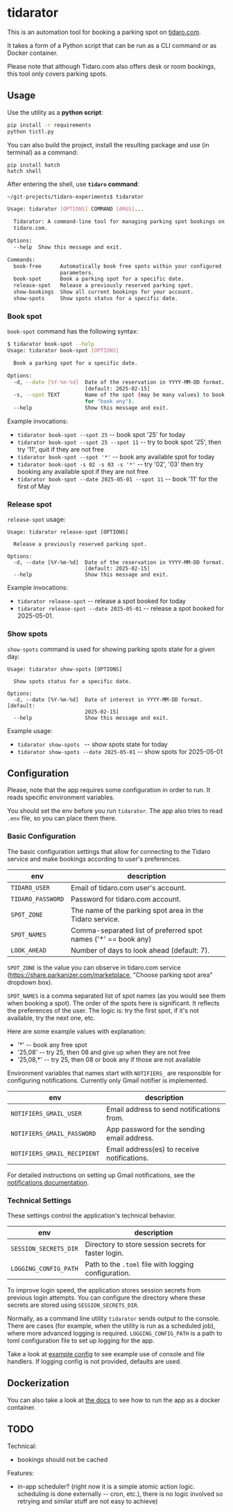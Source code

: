 # tidarator

This is an automation tool for booking a parking spot on [tidaro.com](https://www.tidaro.com).

It takes a form of a Python script that can be run as a CLI command or as Docker container.

Please note that although Tidaro.com also offers desk or room bookings, this tool only covers parking spots.

## Usage

Use the utility as a __python script__:

```bash
pip install -r requirements
python tictl.py 
```

You can also build the project, install the resulting package and use (in terminal) as a command:

```
pip install hatch
hatch shell
```

After entering the shell, use __`tidaro` command__:

```bash
~/git-projects/tidaro-experiments$ tidarator

Usage: tidarator [OPTIONS] COMMAND [ARGS]...

  Tidarator: A command-line tool for managing parking spot bookings on
  tidaro.com.

Options:
  --help  Show this message and exit.

Commands:
  book-free      Automatically book free spots within your configured
                 parameters.
  book-spot      Book a parking spot for a specific date.
  release-spot   Release a previously reserved parking spot.
  show-bookings  Show all current bookings for your account.
  show-spots     Show spots status for a specific date.
```

### Book spot

`book-spot` command has the following syntax:

```bash 
$ tidarator book-spot --help
Usage: tidarator book-spot [OPTIONS]

  Book a parking spot for a specific date.

Options:
  -d, --date [%Y-%m-%d]  Date of the reservation in YYYY-MM-DD format.
                         [default: 2025-02-15]
  -s, --spot TEXT        Name of the spot (may be many values) to book (or "*"
                         for "book any").
  --help                 Show this message and exit.
```

Example invocations:

- `tidarator book-spot --spot 25` -- book spot '25' for today
- `tidarator book-spot --spot 25 --spot 11` -- try to book spot '25', then try '11', quit if they are not free
- `tidarator book-spot --spot '*'` -- book any available spot for today
- `tidarator book-spot -s 02 -s 03 -s '*'` -- try '02', '03' then try booking any available spot if they are not free
- `tidarator book-spot --date 2025-05-01 --spot 11` -- book '11' for the first of May

### Release spot

`release-spot` usage:
```
Usage: tidarator release-spot [OPTIONS]

  Release a previously reserved parking spot.

Options:
  -d, --date [%Y-%m-%d]  Date of the reservation in YYYY-MM-DD format.
                         [default: 2025-02-15]
  --help                 Show this message and exit.
```

Example invocations:

- `tidarator release-spot` -- release a spot booked for today
- `tidarator release-spot --date 2025-05-01` -- release a spot booked for 2025-05-01.

### Show spots

`show-spots` command is used for showing parking spots state for a given day:

```
Usage: tidarator show-spots [OPTIONS]

  Show spots status for a specific date.

Options:
  -d, --date [%Y-%m-%d]  Date of interest in YYYY-MM-DD format.  [default:
                         2025-02-15]
  --help                 Show this message and exit.
```

Example usage:
- `tidarator show-spots ` -- show spots state for today
- `tidarator show-spots --date 2025-05-01` -- show spots for 2025-05-01

## Configuration

Please, note that the app requires some configuration in order to run.
It reads specific environment variables.

You should set the env before you run `tidarator`.
The app also tries to read `.env` file, so you can place them there.

### Basic Configuration

The basic configuration settings that allow
for connecting to the Tidaro service and make bookings according to user's preferences.

| env               | description                                                    |
| ----------------- | -------------------------------------------------------------- |
| `TIDARO_USER`     | Email of tidaro.com user's account.                            |
| `TIDARO_PASSWORD` | Password for tidaro.com account.                               |
| `SPOT_ZONE`       | The name of the parking spot area in the Tidaro service.       |
| `SPOT_NAMES`      | Comma-separated list of preferred spot names ('*' == book any) |
| `LOOK_AHEAD`      | Number of days to look ahead (default: 7).                     |

`SPOT_ZONE` is the value you can observe in tidaro.com service (https://share.parkanizer.com/marketplace, "Choose
parking spot area" dropdown box).

`SPOT_NAMES` is a comma separated list of spot names (as you would see them when booking a spot).
The order of the spots here is significant. It reflects the preferences of the user. The logic is:
try the first spot, if it's not available, try the next one, etc.

Here are some example values with explanation:

- '*' -- book any free spot
- '25,08' -- try 25, then 08 and give up when they are not free
- '25,08,*' -- try 25, then 08 or book any if those are not available

Environment variables that names start with `NOTIFIERS_` are responsible for
configuring notifications. Currently only Gmail notifier is implemented.

| env                         | description                                 |
| --------------------------- | ------------------------------------------- |
| `NOTIFIERS_GMAIL_USER`      | Email address to send notifications from.   |
| `NOTIFIERS_GMAIL_PASSWORD`  | App password for the sending email address. |
| `NOTIFIERS_GMAIL_RECIPIENT` | Email address(es) to receive notifications. |

For detailed instructions on setting up Gmail notifications, see
the [notifications documentation](docs/notifications.md).

### Technical Settings

These settings control the application's technical behavior.

| env                   | description                                          |
| --------------------- | ---------------------------------------------------- |
| `SESSION_SECRETS_DIR` | Directory to store session secrets for faster login. |
| `LOGGING_CONFIG_PATH` | Path to the `.toml` file with logging configuration. |

To improve login speed, the application stores session secrets from previous login attempts. You can configure the
directory where these secrets are stored using `SESSION_SECRETS_DIR`.

Normally, as a command line utility `tidarator` sends output to the console.
There are cases (for example, when the utility is run as a scheduled job), where
more advanced logging is required.
`LOGGING_CONFIG_PATH` is a path to toml configuration file to set up logging for the app.

Take a look at [example config](tidarator/logging.toml) to see example use of console and file handlers.
If logging config is not provided, defaults are used.

## Dockerization

You can also take a look at [the docs](docs/dockerization/build_and_run.md) to see how to run the app as a docker
container.

## TODO

Technical:

- bookings should not be cached

Features:

- in-app scheduler? (right now it is a simple atomic action logic. scheduling is done externally -- cron, etc.),
  there is no logic involved so retrying and similar stuff are not easy to achieve)

